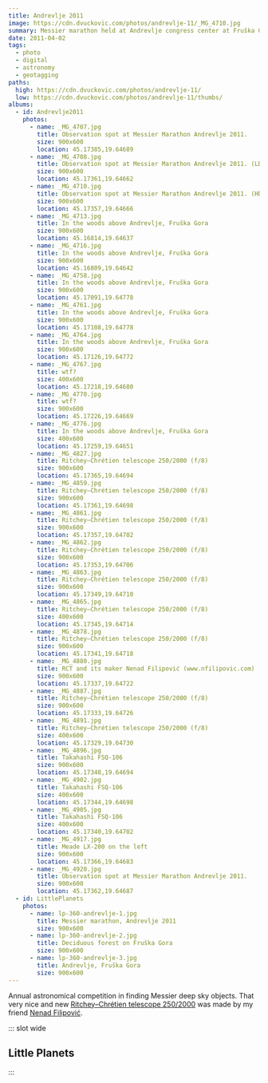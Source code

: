 ```yaml
---
title: Andrevlje 2011
image: https://cdn.dvuckovic.com/photos/andrevlje-11/_MG_4710.jpg
summary: Messier marathon held at Andrevlje congress center at Fruška Gora
date: 2011-04-02
tags:
  - photo
  - digital
  - astronomy
  - geotagging
paths:
  high: https://cdn.dvuckovic.com/photos/andrevlje-11/
  low: https://cdn.dvuckovic.com/photos/andrevlje-11/thumbs/
albums:
  - id: Andrevlje2011
    photos:
      - name: _MG_4707.jpg
        title: Observation spot at Messier Marathon Andrevlje 2011.
        size: 900x600
        location: 45.17385,19.64689
      - name: _MG_4708.jpg
        title: Observation spot at Messier Marathon Andrevlje 2011. (LDR)
        size: 900x600
        location: 45.17361,19.64662
      - name: _MG_4710.jpg
        title: Observation spot at Messier Marathon Andrevlje 2011. (HDR)
        size: 900x600
        location: 45.17357,19.64666
      - name: _MG_4713.jpg
        title: In the woods above Andrevlje, Fruška Gora
        size: 900x600
        location: 45.16814,19.64637
      - name: _MG_4716.jpg
        title: In the woods above Andrevlje, Fruška Gora
        size: 900x600
        location: 45.16809,19.64642
      - name: _MG_4758.jpg
        title: In the woods above Andrevlje, Fruška Gora
        size: 900x600
        location: 45.17091,19.64778
      - name: _MG_4761.jpg
        title: In the woods above Andrevlje, Fruška Gora
        size: 900x600
        location: 45.17108,19.64778
      - name: _MG_4764.jpg
        title: In the woods above Andrevlje, Fruška Gora
        size: 900x600
        location: 45.17126,19.64772
      - name: _MG_4767.jpg
        title: wtf?
        size: 400x600
        location: 45.17218,19.64680
      - name: _MG_4770.jpg
        title: wtf?
        size: 900x600
        location: 45.17226,19.64669
      - name: _MG_4776.jpg
        title: In the woods above Andrevlje, Fruška Gora
        size: 400x600
        location: 45.17259,19.64651
      - name: _MG_4827.jpg
        title: Ritchey–Chrétien telescope 250/2000 (f/8)
        size: 900x600
        location: 45.17365,19.64694
      - name: _MG_4859.jpg
        title: Ritchey–Chrétien telescope 250/2000 (f/8)
        size: 900x600
        location: 45.17361,19.64698
      - name: _MG_4861.jpg
        title: Ritchey–Chrétien telescope 250/2000 (f/8)
        size: 900x600
        location: 45.17357,19.64702
      - name: _MG_4862.jpg
        title: Ritchey–Chrétien telescope 250/2000 (f/8)
        size: 900x600
        location: 45.17353,19.64706
      - name: _MG_4863.jpg
        title: Ritchey–Chrétien telescope 250/2000 (f/8)
        size: 900x600
        location: 45.17349,19.64710
      - name: _MG_4865.jpg
        title: Ritchey–Chrétien telescope 250/2000 (f/8)
        size: 400x600
        location: 45.17345,19.64714
      - name: _MG_4878.jpg
        title: Ritchey–Chrétien telescope 250/2000 (f/8)
        size: 900x600
        location: 45.17341,19.64718
      - name: _MG_4880.jpg
        title: RCT and its maker Nenad Filipović (www.nfilipovic.com)
        size: 900x600
        location: 45.17337,19.64722
      - name: _MG_4887.jpg
        title: Ritchey–Chrétien telescope 250/2000 (f/8)
        size: 900x600
        location: 45.17333,19.64726
      - name: _MG_4891.jpg
        title: Ritchey–Chrétien telescope 250/2000 (f/8)
        size: 400x600
        location: 45.17329,19.64730
      - name: _MG_4896.jpg
        title: Takahashi FSQ-106
        size: 900x600
        location: 45.17348,19.64694
      - name: _MG_4902.jpg
        title: Takahashi FSQ-106
        size: 400x600
        location: 45.17344,19.64698
      - name: _MG_4905.jpg
        title: Takahashi FSQ-106
        size: 400x600
        location: 45.17340,19.64702
      - name: _MG_4917.jpg
        title: Meade LX-200 on the left
        size: 900x600
        location: 45.17366,19.64683
      - name: _MG_4920.jpg
        title: Observation spot at Messier Marathon Andrevlje 2011.
        size: 900x600
        location: 45.17362,19.64687
  - id: LittlePlanets
    photos:
      - name: lp-360-andrevlje-1.jpg
        title: Messier marathon, Andrevlje 2011
        size: 900x600
      - name: lp-360-andrevlje-2.jpg
        title: Deciduous forest on Fruška Gora
        size: 900x600
      - name: lp-360-andrevlje-3.jpg
        title: Andrevlje, Fruška Gora
        size: 900x600
---
```


Annual astronomical competition in finding Messier deep sky objects. That very nice and new [Ritchey–Chrétien telescope 250/2000](http://www.nfilipovic.com/astrophotography/rc250-telescope) was made by my friend [Nenad Filipović](http://www.nfilipovic.com/).

::: slot wide

<PhotoAlbum id="Andrevlje2011" />

## Little Planets

<PhotoAlbum id="LittlePlanets" />

:::
